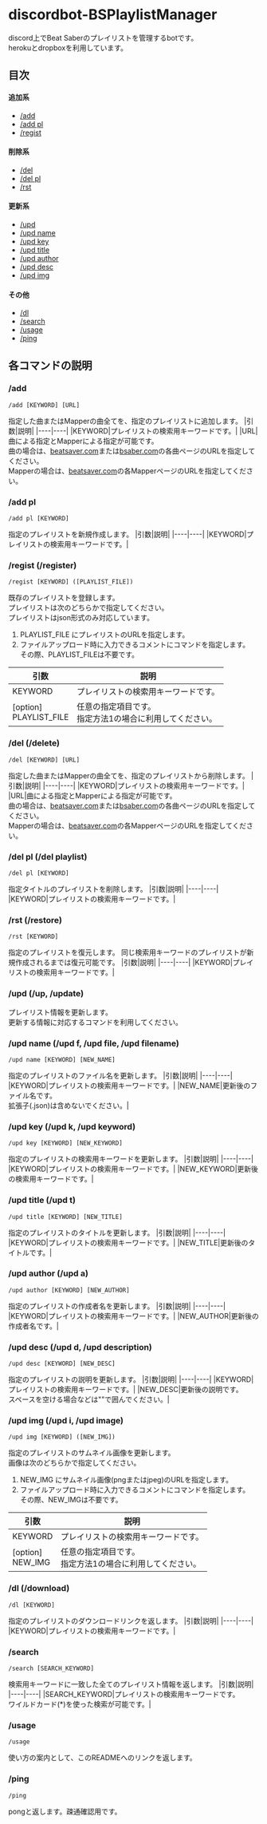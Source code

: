 # discordbot-BSPlaylistManager
discord上でBeat Saberのプレイリストを管理するbotです。  
herokuとdropboxを利用しています。


## 目次
#### 追加系
- [/add](#add)
- [/add pl](#add_pl)
- [/regist](#regist)
#### 削除系
- [/del](#del)
- [/del pl](#del_pl)
- [/rst](#rst)
#### 更新系
- [/upd](#upd)
- [/upd name](#upd_name)
- [/upd key](#upd_key)
- [/upd title](#upd_title)
- [/upd author](#upd_author)
- [/upd desc](#upd_desc)
- [/upd img](#upd_img)
#### その他
- [/dl](#dl)
- [/search](#search)
- [/usage](#usage)
- [/ping](#ping)


## 各コマンドの説明
<a id="add"></a> 
### /add
```
/add [KEYWORD] [URL]
```
指定した曲またはMapperの曲全てを、指定のプレイリストに追加します。
|引数|説明|
|----|----|
|KEYWORD|プレイリストの検索用キーワードです。|
|URL|曲による指定とMapperによる指定が可能です。<br>曲の場合は、[beatsaver.com](https://beatsaver.com/)または[bsaber.com](https://bsaber.com/)の各曲ページのURLを指定してください。<br>Mapperの場合は、[beatsaver.com](https://beatsaver.com/)の各MapperページのURLを指定してください。

<a id="add_pl"></a>
### /add pl
```
/add pl [KEYWORD]
```
指定のプレイリストを新規作成します。
|引数|説明|
|----|----|
|KEYWORD|プレイリストの検索用キーワードです。|

<a id="regist"></a>
### /regist (/register)
```
/regist [KEYWORD] ([PLAYLIST_FILE])
```
既存のプレイリストを登録します。  
プレイリストは次のどちらかで指定してください。  
プレイリストはjson形式のみ対応しています。
1. PLAYLIST_FILE にプレイリストのURLを指定します。
2. ファイルアップロード時に入力できるコメントにコマンドを指定します。<br>その際、PLAYLIST_FILEは不要です。

|引数|説明|
|----|----|
|KEYWORD|プレイリストの検索用キーワードです。|
|[option]<br>PLAYLIST_FILE|任意の指定項目です。<br>指定方法1の場合に利用してください。|

<a id="del"></a>
### /del (/delete)
```
/del [KEYWORD] [URL]
```
指定した曲またはMapperの曲全てを、指定のプレイリストから削除します。
|引数|説明|
|----|----|
|KEYWORD|プレイリストの検索用キーワードです。|
|URL|曲による指定とMapperによる指定が可能です。<br>曲の場合は、[beatsaver.com](https://beatsaver.com/)または[bsaber.com](https://bsaber.com/)の各曲ページのURLを指定してください。<br>Mapperの場合は、[beatsaver.com](https://beatsaver.com/)の各MapperページのURLを指定してください。

<a id="del_pl"></a>
### /del pl (/del playlist)
```
/del pl [KEYWORD]
```
指定タイトルのプレイリストを削除します。
|引数|説明|
|----|----|
|KEYWORD|プレイリストの検索用キーワードです。|

<a id="rst"></a>
### /rst (/restore)
```
/rst [KEYWORD]
```
指定のプレイリストを復元します。
同じ検索用キーワードのプレイリストが新規作成されるまでは復元可能です。
|引数|説明|
|----|----|
|KEYWORD|プレイリストの検索用キーワードです。|

<a id="upd"></a>

### /upd (/up, /update)
プレイリスト情報を更新します。  
更新する情報に対応するコマンドを利用してください。

<a id="upd_name"></a>

### /upd name (/upd f, /upd file, /upd filename)
```
/upd name [KEYWORD] [NEW_NAME]
```
指定のプレイリストのファイル名を更新します。
|引数|説明|
|----|----|
|KEYWORD|プレイリストの検索用キーワードです。|
|NEW_NAME|更新後のファイル名です。<br>拡張子(.json)は含めないでください。|

<a id="upd_key"></a>

### /upd key (/upd k, /upd keyword)
```
/upd key [KEYWORD] [NEW_KEYWORD]
```
指定のプレイリストの検索用キーワードを更新します。
|引数|説明|
|----|----|
|KEYWORD|プレイリストの検索用キーワードです。|
|NEW_KEYWORD|更新後の検索用キーワードです。|

<a id="upd_title"></a>

### /upd title (/upd t)
```
/upd title [KEYWORD] [NEW_TITLE]
```
指定のプレイリストのタイトルを更新します。
|引数|説明|
|----|----|
|KEYWORD|プレイリストの検索用キーワードです。|
|NEW_TITLE|更新後のタイトルです。|

<a id="upd_author"></a>

### /upd author (/upd a)
```
/upd author [KEYWORD] [NEW_AUTHOR]
```
指定のプレイリストの作成者名を更新します。
|引数|説明|
|----|----|
|KEYWORD|プレイリストの検索用キーワードです。|
|NEW_AUTHOR|更新後の作成者名です。|

<a id="upd_desc"></a>

### /upd desc (/upd d, /upd description)
```
/upd desc [KEYWORD] [NEW_DESC]
```
指定のプレイリストの説明を更新します。
|引数|説明|
|----|----|
|KEYWORD|プレイリストの検索用キーワードです。|
|NEW_DESC|更新後の説明です。<br>スペースを空ける場合などは""で囲んでください。|

<a id="upd_img"></a>

### /upd img (/upd i, /upd image)
```
/upd img [KEYWORD] ([NEW_IMG])
```
指定のプレイリストのサムネイル画像を更新します。  
画像は次のどちらかで指定してください。
1. NEW_IMG にサムネイル画像(pngまたはjpeg)のURLを指定します。
2. ファイルアップロード時に入力できるコメントにコマンドを指定します。<br>その際、NEW_IMGは不要です。

|引数|説明|
|----|----|
|KEYWORD|プレイリストの検索用キーワードです。|
|[option]<br>NEW_IMG|任意の指定項目です。<br>指定方法1の場合に利用してください。|

<a id="dl"></a>

### /dl (/download)
```
/dl [KEYWORD]
```
指定のプレイリストのダウンロードリンクを返します。
|引数|説明|
|----|----|
|KEYWORD|プレイリストの検索用キーワードです。|

<a id="search"></a>

### /search
```
/search [SEARCH_KEYWORD]
```
検索用キーワードに一致した全てのプレイリスト情報を返します。
|引数|説明|
|----|----|
|SEARCH_KEYWORD|プレイリストの検索用キーワードです。<br>ワイルドカード(*)を使った検索が可能です。|

<a id="usage"></a>

### /usage
```
/usage
```
使い方の案内として、このREADMEへのリンクを返します。

<a id="ping"></a>

### /ping
```
/ping
```
pongと返します。疎通確認用です。

